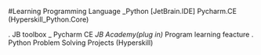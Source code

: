 #Learning Programming Language _Python 
[JetBrain.IDE] Pycharm.CE (Hyperskill_Python.Core)

. JB toolbox _ Pycharm CE _JB Academy(plug in)_ Program learning feacture
. Python Problem Solving Projects (Hyperskill) 

